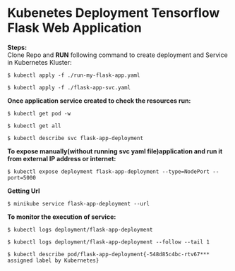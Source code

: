 # Kubenetes Deployment Tensorflow Flask Web Application
**Steps:**  <br>
Clone Repo and **RUN** following command to create deployment and Service in Kubernetes Kluster: <br>
```
$ kubectl apply -f ./run-my-flask-app.yaml 
```
```
$ kubectl apply -f ./flask-app-svc.yaml 
```
**Once application service created to check the resources run:**  <br>
```
$ kubectl get pod -w 
```
```
$ kubectl get all 
```
```
$ kubectl describe svc flask-app-deployment 
```
**To expose manually(without running svc yaml file)application and run it from external IP address or internet:**  <br>
```
$ kubectl expose deployment flask-app-deployment --type=NodePort --port=5000 
```
**Getting Url**  <br>
```
$ minikube service flask-app-deployment --url
```

**To monitor the execution of service:**  <br>
```
$ kubectl logs deployment/flask-app-deployment
```
```
$ kubectl logs deployment/flask-app-deployment --follow --tail 1
```
```
$ kubectl describe pod/flask-app-deployment{-548d85c4bc-rtv67*** assigned label by Kubernetes}
```
<br>
<br>
<br>
